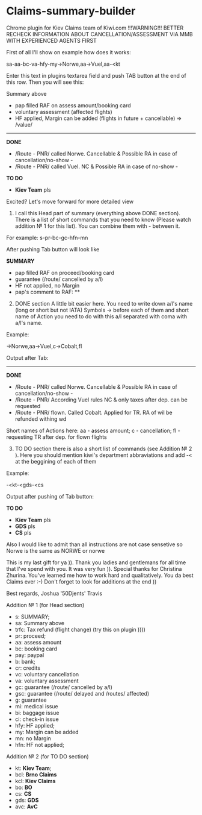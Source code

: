 # Claims-summary-builder
Chrome plugin for Kiev Claims team of Kiwi.com
!!!WARNING!!!
BETTER RECHECK INFORMATION ABOUT CANCELLATION/ASSESSMENT VIA MMB WITH EXPERIENCED AGENTS FIRST

First of all I'll show on example how does it works:

sa-aa-bc-va-hfy-my->Norwe,aa->Vuel,aa-<kt

Enter this text in plugins textarea field and push TAB button at the end of this row. Then you will see this:

Summary above
- pap filled RAF on assess amount/booking card
- voluntary assessment (affected flights)
- HF applied, Margin can be added (flights in future + cancellable) => /value/
________________
**DONE**
- /Route - PNR/
called Norwe. Cancellable & Possible RA in case of cancellation/no-show - 
- /Route - PNR/
called Vuel. NC & Possible RA in case of no-show - 

**TO DO**
- **Kiev Team**
pls



Excited? Let's move forward for more detailed view



1. I call this Head part of summary (everything above DONE section).
There is a list of short commands that you need to know (Please watch addition № 1 for this list). You can combine them with - between it.

For example:
s-pr-bc-gc-hfn-mn

After pushing Tab button will look like

**SUMMARY**
- pap filled RAF on proceed/booking card
- guarantee (/route/ cancelled by a/l)
- HF not applied, no Margin
- pap's comment to RAF:
 **
 
 2. DONE section
 A little bit easier here. You need to write down a/l's name (long or short but not IATA) Symbols -> before each of them and 
 short name of Action you need to do with this a/l separated with coma with a/l's name.

Example:

->Norwe,aa->Vuel,c->Cobalt,fl

Output after Tab:

________________
**DONE**
- /Route - PNR/
called Norwe. Cancellable & Possible RA in case of cancellation/no-show - 
- /Route - PNR/
According Vuel rules NC & only taxes after dep. can be requested
- /Route - PNR/
flown. Called Cobalt. Applied for TR. RA of   wil be refunded withing  wd

Short names of Actions here:
aa - assess amount;
c - cancellation;
fl - requesting TR after dep. for flown flights

3. TO DO section
there is also a short list of commands (see Addition № 2 ).
Here you should mention kiwi's department abbraviations and add -< at the beggining of each of them

Example:

-<kt-<gds-<cs

Output after pushing of Tab button:


**TO DO**
- **Kiev Team**
pls
- **GDS**
pls
- **CS**
pls

Also I would like to admit than all instructions are not case sensetive
so Norwe is the same as NORWE or norwe

This is my last gift for ya )). Thank you ladies and gentlemans for all time that I've spend with you. It was very fun )). 
Special thanks for Christina Zhurina. You've learned me how to work hard and qualitatively. You da best Claims ever :-)
Don't forget to look for additions at the end ))

Best regards,
Joshua '50Djents' Travis

Addition № 1 (for Head section)
- s: SUMMARY;
- sa: Summary above
- trfc: Tax refund (flight change) (try this on plugin ))))
- pr: proceed;
- aa: assess amount
- bc: booking card            
- pay: paypal
- b: bank;
- cr: credits
- vc: voluntary cancellation
- va: voluntary assessment
- gc: guarantee (/route/ cancelled by a/l)
- gsc: guarantee (/route/ delayed and /routes/ affected)
- g: guarantee
- mi: medical issue
- bi: baggage issue
- ci: check-in issue
- hfy: HF applied;
- my: Margin can be added
- mn: no Margin
- hfn: HF not applied;

Addition № 2 (for TO DO section)
- kt: **Kiev Team**;
- bcl: **Brno Claims**
- kcl: **Kiev Claims**
- bo: **BO**
- cs: **CS**
- gds: **GDS**
- avc: **AvC**
